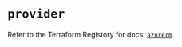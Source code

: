 # `provider`

Refer to the Terraform Registory for docs: [`azurerm`](https://registry.terraform.io/providers/hashicorp/azurerm/3.63.0/docs).

